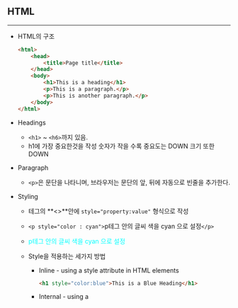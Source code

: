 ## HTML

---

* HTML의 구조

  ```html
  <html>
      <head>
          <title>Page title</title>
      </head>
      <body>
          <h1>This is a heading</h1>
          <p>This is a paragraph.</p>
          <p>This is another paragraph.</p>
      </body>
  </html>
  ```

* Headings

  * `<h1>` ~ `<h6>`까지 있음.
  * h1에 가장 중요한것을 작성 숫자가 작을 수록 중요도는 DOWN 크기 또한 DOWN

* Paragraph

  * `<p>`은 문단을 나타니며, 브라우저는 문단의 앞, 뒤에 자동으로 빈줄을 추가한다.

* Styling

  * 테그의 **<>**안에 `style="property:value"` 형식으로 작성

  * `<p style="color : cyan">`p테그 안의 글씨 색을 cyan 으로 설정`</p>`

  * <p style="color : cyan">p테그 안의 글씨 색을 cyan 으로 설정</p>

  * Style을 적용하는 세가지 방법

    * Inline - using a style attribute in HTML elements

      ```html
      <h1 style="color:blue">This is a Blue Heading</h1>
      ```

    * Internal - using a **<style>** element in the HTML **<head>** section

      ```html
      <head>
          <Style>
              h1 {
                  color:blue;
              }
          </Style>
      </head>
      ```

    * External - using one or more extenal CSS files

      ```html
      <head>
          <link rel="stylesheet" href="styles.css">
      </head>
      ```

* TABLE

| Tag     | Description |
| ------- | ----------- |
| <table> |             |
|         |             |
|         |             |
|         |             |
|         |             |
|         |             |
|         |             |
|         |             |
|         |             |
|         |             |



<h2 style = color:peru>CSS</h2>

---

* Font

  * font-size는 **px(19px), pt(12pt), cm(13cm), %(100%)**등의 단위로 지정하거나 xx-small, x-small, **medium(기본값)**, large, x-large, xx-large 로 사용할 수 있음. *( **()** 안의 값은 기본값.)*

* 테그에 id 혹은 class 명을 지정하여 그 id 혹은 class에만 CSS를 적용할 수 있다.*(.class명, #id명)*

  ```html
  <style>
  	p#p01 {	color: blue;	}
      p.error {	color:red;	}
  </style>
  <body>
      <p id="p01">I am different.</p>
      <p class="error">I am different too.</p>
  </body>
  ```

* link & image

  * a태그 안에 가고자 하는 html을 작성하고 a태그를 클릭하면 작성해놨던 html로 이동.

  * image는 img태그 안에 이미지이름을 작성하고 alt에는 이미지가 출력되지 않았을때 나올 문구를 작성한다. style또한 지정이 가능!

    ```html
    <!--link.html-->
    <a href="ex.01.html" target="_blank">HTML Images</a>
    <!--image.html-->
    <img src="pic_mountain.jpg" alt="Mountain View" style="width:304px;height:288px">
    ```

    

## emmet

---

* html, css등을 작성할 때, 시간을 단축시켜주는 확장기능!
* emmet플러그인만 설치되어 있다면 사용가능!!

####  기본문법

* **`div>ul>li`** : **자식 요소**

  ```html
  <div>
      <ul>
          <li></li>
      </ul>
  </div>
  ```

* **`div+p+bq`** : **형제 요소**, 같은 단계에 위치한 요소를 생성

  ```html
  <div></div>
  <p></p>
  <blockquote></blockquote>
  ```

* **`ul>li*5`** : *n : n개 생성

  ```html
  <ul>
      <li></li>
      <li></li>
      <li></li>
      <li></li>
      <li></li>
  </ul>
  ```

* **`ul>li.item$*5`** or **`ul>li#item$*5`** : **.** 은 class, **#** 은 id

  ```html
  <ul>
      <li class="item1"></li>
      <li class="item2"></li>
      <li class="item3"></li>
      <li class="item4"></li>
      <li class="item5"></li>
  </ul>
  ```

* `div+div>p>span+em^bq` : **^** 한 단계 위에 요소를 배치

  ```html
  <div></div>
  <div>
      <p>
          <span></span>
          <em></em>
      </p>
      <blockquote></blockquote>
  </div>
  ```

* `div+div>span>p>span+em^^bq` : ^^ 두 단계 위에 요소를 배치, **^^...^** ^^...^단계 위에! 

  ```html
  <div></div>
  <div>
      <span>
          <p><span></span><em></em></p>
      </span>
      <blockquote></blockquote>
  </div>
  ```

* `div>(header>ul>li*2>a)+footer>p` 

  ```html
  <div>
      <header>
          <ul>
              <li><a href=""></a></li>
              <li><a href=""></a></li>
          </ul>
      </header>
      <footer>
          <p></p>
      </footer>
  </div>
  ```

* `(div>dl>(dt+dd)*3)+footer>p`

  ```html
  <div>
    <dl>
      <dt></dt>
      <dd></dd>
      <dt></dt>
      <dd></dd>
      <dt></dt>
      <dd></dd>
    </dl>
  </div>
  <footer>
    <p></p>
  </footer>
  ```

  

* [emmet](https://nachwon.github.io/How_to_use_emmet/)

  > Che1's Blog
